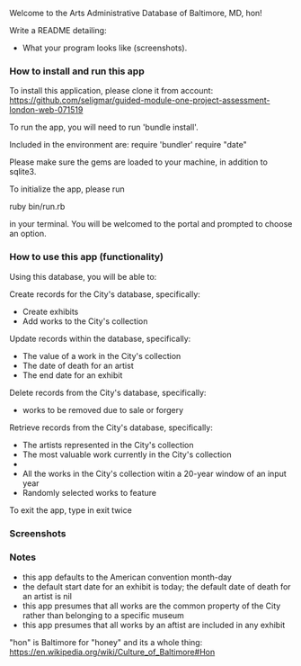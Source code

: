 Welcome to the Arts Administrative Database of Baltimore, MD, hon! 

 Write a README detailing:
  <!-- * How to install your application. -->
  <!-- * How to run your application. -->
  <!-- * How to use your application (commands that can be run). -->
  * What your program looks like (screenshots).

### How to install and run this app

To install this application, please clone it from account: 
https://github.com/seligmar/guided-module-one-project-assessment-london-web-071519

To run the app, you will need to run 'bundle install'. 

Included in the environment are: 
require 'bundler'
require "date"

Please make sure the gems are loaded to your machine, in addition to sqlite3.

To initialize the app, please run 

ruby bin/run.rb

in your terminal. You will be welcomed to the portal and prompted to choose an option. 

### How to use this app (functionality)

Using this database, you will be able to: 

Create records for the City's database, specifically:

* Create exhibits 
* Add works to the City's collection

Update records within the database, specifically: 

* The value of a work in the City's collection 
* The date of death for an artist
* The end date for an exhibit

Delete records from the City's database, specifically: 

* works to be removed due to sale or forgery 

Retrieve records from the City's database, specifically: 

* The artists represented in the City's collection 
* The most valuable work currently in the City's collection 
* 
* All the works in the City's collection witin a 20-year window of an input year 
* Randomly selected works to feature 

To exit the app, type in exit twice 

### Screenshots 

### Notes 

* this app defaults to the American convention month-day 
* the default start date for an exhibit is today; the default date of death for an artist is nil 
* this app presumes that all works are the common property of the City rather than belonging to a specific museum
* this app presumes that all works by an aftist are included in any exhibit

"hon" is Baltimore for "honey" and its a whole thing:  
https://en.wikipedia.org/wiki/Culture_of_Baltimore#Hon 
